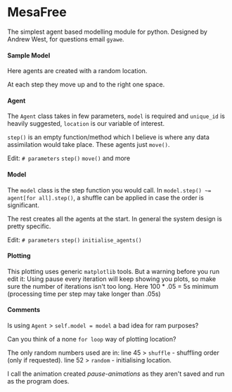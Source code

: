 # MesaFree
The simplest agent based modelling module for python.  Designed by Andrew West, for questions email `gyawe`.

#### Sample Model
Here agents are created with a random location.

At each step they move up and to the right one space.

#### Agent
The `Agent` class takes in few parameters, `model` is required and `unique_id` is heavily suggested, `location` is our variable of interest.

`step()` is an empty function/method which I believe is where any data assimilation would take place. These agents just `move()`.

Edit:
`# parameters`
`step()`
`move()` and more

#### Model
The `model` class is the step function you would call.  In `model.step() ~= agent[for all].step()`, a shuffle can be applied in case the order is significant.

The rest creates all the agents at the start.  In general the system design is pretty specific.

Edit:
`# parameters`
`step()`
`initialise_agents()`

#### Plotting
This plotting uses generic `matplotlib` tools.  But a warning before you run edit it:
Using pause every iteration will keep showing you plots, so make sure the number of iterations isn't too long.
Here 100 * .05 = 5s minimum (processing time per step may take longer than .05s)

#### Comments
Is using `Agent` > `self.model = model` a bad idea for ram purposes?

Can you think of a none `for loop` way of plotting location?

The only random numbers used are in:
line 45 > `shuffle` - shuffling order (only if requested).
line 52 > `random` - initialising location.

I call the animation created *pause-animations* as they aren't saved and run as the program does.
